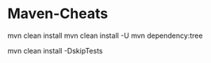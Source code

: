 # Maven-Cheats

mvn clean install
mvn clean install -U 
mvn dependency:tree

mvn clean install -DskipTests
